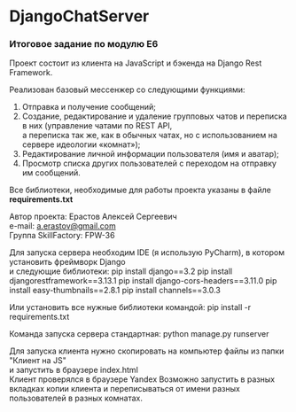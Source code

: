 # DjangoChatServer
### Итоговое задание по модулю Е6
Проект состоит из клиента на JavaScript и бэкенда на Django Rest Framework.

Реализован базовый мессенжер со следующими функциями:
1. Отправка и получение сообщений;
2. Создание, редактирование и удаление групповых чатов и переписка в них (управление чатами по REST API,  
а переписка так же, как в обычных чатах, но с использованием на сервере идеологии «комнат»);
3. Редактирование личной информации пользователя (имя и аватар);
4. Просмотр списка других пользователей с переходом на отправку им сообщений.

Все библиотеки, необходимые для работы проекта указаны в файле **requirements.txt**

Автор проекта: Ерастов Алексей Сергеевич  
e-mail: a.erastov@gmail.com  
Группа SkillFactory: FPW-36  

Для запуска сервера необходим IDE (я использую PyCharm), в котором установить фреймворк Django  
и следующие библиотеки:
pip install django==3.2
pip install djangorestframework==3.13.1
pip install django-cors-headers==3.11.0
pip install easy-thumbnails==2.8.1 
pip install channels==3.0.3

Или установить все нужные библиотеки командой:
pip install -r requirements.txt

Команда запуска сервера стандартная:
python manage.py runserver

Для запуска клиента нужно скопировать на компьютер файлы из папки "Клиент на JS"  
и запустить в браузере index.html  
Клиент проверялся в браузере Yandex
Возможно запустить в разных вкладках копии клиента и переписываться от имени разных  
пользователей в разных комнатах.